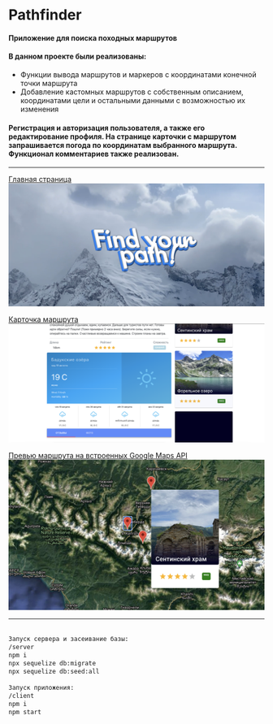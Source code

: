 # Pathfinder​  

#### Приложение для поиска походных маршрутов
#### В данном проекте были реализованы:
- Функции вывода маршрутов и маркеров с координатами конечной точки маршрута
- Добавление кастомных маршрутов с собственным описанием, координатами цели и остальными данными с возможностью их изменения
#### Регистрация и авторизация пользователя, а также его редактирование профиля. На странице карточки с маршрутом запрашивается погода по координатам выбранного маршрута. Функционал комментариев также реализован.

-----------

[Главная страница](pathfinder/public/stylesheets/screenshot0.png)  
![Главная страница](pathfinder/public/stylesheets/screenshot0.png "mainpage")  

[Карточка маршрута](pathfinder/public/stylesheets/screenshot1.png)
![Карточка маршрута](pathfinder/public/stylesheets/screenshot1.png "card")  

[Превью маршрута на встроенных Google Maps API](pathfinder/public/stylesheets/screenshot2.png)
![Превью маршрута на встроенных Google Maps API](pathfinder/public/stylesheets/screenshot2.png "preview")  



-----------

```

Запуск сервера и засеивание базы:
/server
npm i 
npx sequelize db:migrate
npx sequelize db:seed:all

Запуск приложения:
/client
npm i 
npm start
